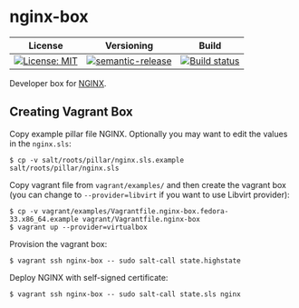 # nginx-box

| License | Versioning | Build |
| ------- | ---------- | ----- |
| [![License: MIT](https://img.shields.io/badge/License-MIT-yellow.svg)](https://opensource.org/licenses/MIT) | [![semantic-release](https://img.shields.io/badge/%20%20%F0%9F%93%A6%F0%9F%9A%80-semantic--release-e10079.svg)](https://github.com/semantic-release/semantic-release) | [![Build status](https://ci.appveyor.com/api/projects/status/equ3u3hfqtrllnj4/branch/master?svg=true)](https://ci.appveyor.com/project/nikAizuddin/nginx-box/branch/master) |

Developer box for [NGINX](https://www.nginx.com/).


## Creating Vagrant Box

Copy example pillar file NGINX. Optionally you may want to edit the values in the `nginx.sls`:
```
$ cp -v salt/roots/pillar/nginx.sls.example salt/roots/pillar/nginx.sls
```

Copy vagrant file from `vagrant/examples/` and then create the vagrant box (you can change to `--provider=libvirt` if you want to use Libvirt provider):
```
$ cp -v vagrant/examples/Vagrantfile.nginx-box.fedora-33.x86_64.example vagrant/Vagrantfile.nginx-box
$ vagrant up --provider=virtualbox
```

Provision the vagrant box:
```
$ vagrant ssh nginx-box -- sudo salt-call state.highstate
```

Deploy NGINX with self-signed certificate:
```
$ vagrant ssh nginx-box -- sudo salt-call state.sls nginx
```
